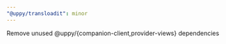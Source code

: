 ```yaml
---
"@uppy/transloadit": minor
---
```


Remove unused @uppy/{companion-client,provider-views} dependencies
